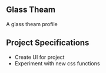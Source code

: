 ## Glass Theam

A glass theam profile

## Project Specifications

- Create UI for project
- Experiment with new css functions

